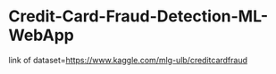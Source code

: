 # Credit-Card-Fraud-Detection-ML-WebApp

link of dataset=https://www.kaggle.com/mlg-ulb/creditcardfraud
